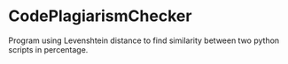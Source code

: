 # CodePlagiarismChecker
Program using Levenshtein distance to find similarity between two python scripts in percentage.
